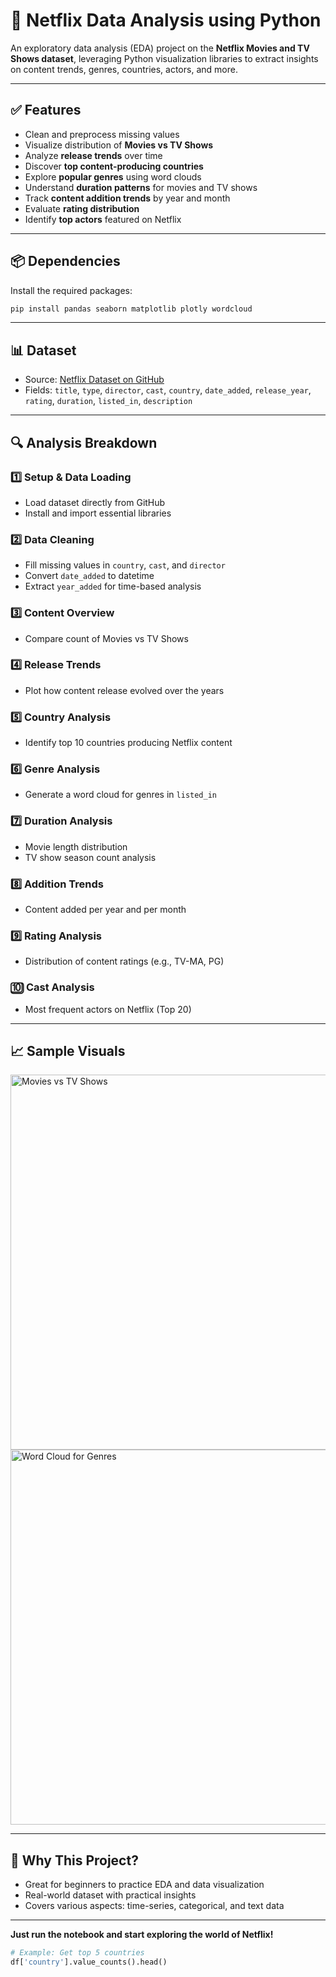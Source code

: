 
# 🍿 Netflix Data Analysis using Python

An exploratory data analysis (EDA) project on the **Netflix Movies and TV Shows dataset**, leveraging Python visualization libraries to extract insights on content trends, genres, countries, actors, and more.

---

## ✅ Features

- Clean and preprocess missing values
- Visualize distribution of **Movies vs TV Shows**
- Analyze **release trends** over time
- Discover **top content-producing countries**
- Explore **popular genres** using word clouds
- Understand **duration patterns** for movies and TV shows
- Track **content addition trends** by year and month
- Evaluate **rating distribution**
- Identify **top actors** featured on Netflix

---

## 📦 Dependencies

Install the required packages:

```bash
pip install pandas seaborn matplotlib plotly wordcloud
```

---

## 📊 Dataset

- Source: [Netflix Dataset on GitHub](https://github.com/krishnaik06/netflix-data-analysis/blob/main/netflix_titles.csv)
- Fields: `title`, `type`, `director`, `cast`, `country`, `date_added`, `release_year`, `rating`, `duration`, `listed_in`, `description`

---

## 🔍 Analysis Breakdown

### 1️⃣ Setup & Data Loading
- Load dataset directly from GitHub
- Install and import essential libraries

### 2️⃣ Data Cleaning
- Fill missing values in `country`, `cast`, and `director`
- Convert `date_added` to datetime
- Extract `year_added` for time-based analysis

### 3️⃣ Content Overview
- Compare count of Movies vs TV Shows

### 4️⃣ Release Trends
- Plot how content release evolved over the years

### 5️⃣ Country Analysis
- Identify top 10 countries producing Netflix content

### 6️⃣ Genre Analysis
- Generate a word cloud for genres in `listed_in`

### 7️⃣ Duration Analysis
- Movie length distribution
- TV show season count analysis

### 8️⃣ Addition Trends
- Content added per year and per month

### 9️⃣ Rating Analysis
- Distribution of content ratings (e.g., TV-MA, PG)

### 🔟 Cast Analysis
- Most frequent actors on Netflix (Top 20)

---

## 📈 Sample Visuals

<img src="https://i.imgur.com/9u8r1cZ.png" width="600" alt="Movies vs TV Shows">
<br>
<img src="https://i.imgur.com/DJbktAV.png" width="600" alt="Word Cloud for Genres">

---

## 🎯 Why This Project?

- Great for beginners to practice EDA and data visualization
- Real-world dataset with practical insights
- Covers various aspects: time-series, categorical, and text data

---

**Just run the notebook and start exploring the world of Netflix!**

```python
# Example: Get top 5 countries
df['country'].value_counts().head()

